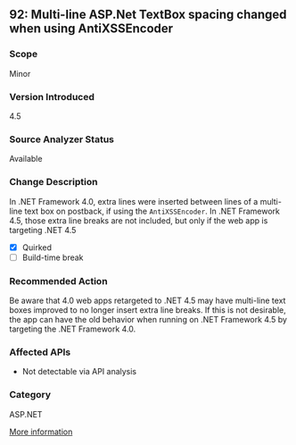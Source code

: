 ## 92: Multi-line ASP.Net TextBox spacing changed when using AntiXSSEncoder

### Scope
Minor

### Version Introduced
4.5

### Source Analyzer Status
Available

### Change Description
In .NET Framework 4.0, extra lines were inserted between lines of a multi-line text box on postback, if using the `AntiXSSEncoder`. In .NET Framework 4.5, those extra line breaks are not included, but only if the web app is targeting .NET 4.5

- [x] Quirked
- [ ] Build-time break

### Recommended Action
Be aware that 4.0 web apps retargeted to .NET 4.5 may have multi-line text boxes improved to no longer insert extra line breaks. If this is not desirable, the app can have the old behavior when running on .NET Framework 4.5 by targeting the .NET Framework 4.0.

### Affected APIs
* Not detectable via API analysis

### Category
ASP.NET

[More information](http://connect.microsoft.com/VisualStudio/feedback/details/748052/textbox-with-multiline-textmode-adds-additional-linebreak-to-the-output)

<!--
    ### Notes
    Encoder is set in a config file. See bug repro for example.
-->
